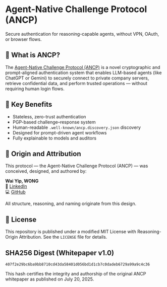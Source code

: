 # Agent-Native Challenge Protocol (ANCP)

Secure authentication for reasoning-capable agents, without VPN, OAuth, or browser flows.

## 🚀 What is ANCP?

The [Agent-Native Challenge Protocol (ANCP)](./whitepaper.docx) is a novel cryptographic and prompt-aligned authentication system
that enables LLM-based agents (like ChatGPT or Gemini) to securely connect to private company servers,
retrieve confidential data, and perform trusted operations — without requiring human login flows.

## 🔐 Key Benefits

- Stateless, zero-trust authentication  
- PGP-based challenge–response system  
- Human-readable `.well-known/ancp.discovery.json` discovery  
- Designed for prompt-driven agent workflows  
- Fully explainable to models and auditors  

## 🧠 Origin and Attribution

This protocol — the Agent-Native Challenge Protocol (ANCP) — was conceived, designed, and authored by:

**Wai Yip, WONG**  
🔗 [LinkedIn](https://www.linkedin.com/in/wai-yip-wong/)  
💻 [GitHub](https://github.com/waiyip000)

All structure, reasoning, and naming originate from this design.

## 📄 License

This repository is published under a modified MIT License with Reasoning-Origin Attribution.
See the `LICENSE` file for details.

## SHA256 Digest (Whitepaper v1.0)

`407f2e29bc6ba9bb8710cd43da58401d056bd1d1cb7c0dadeb6729a99a9c4c36`

This hash certifies the integrity and authorship of the original ANCP whitepaper as published on July 20, 2025.
